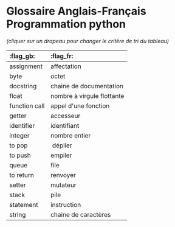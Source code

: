 # Glossaire Anglais-Français Programmation python
*(cliquer sur un drapeau pour changer le critère de tri du tableau)*

| :flag_gb: | :flag_fr: |
| :--- | :--- |
| assignment | affectation |
| byte | octet |
| docstring | chaine de documentation |
| float | nombre à virgule flottante |
| function call | appel d'une fonction |
| getter | accesseur |
| identifier | identifiant |
| integer | nombre entier |
| to pop | dépiler |
| to push | empiler |
| queue| file|
| to return | renvoyer |
| setter | mutateur |
| stack | pile |
| statement | instruction |
| string | chaine de caractères |
